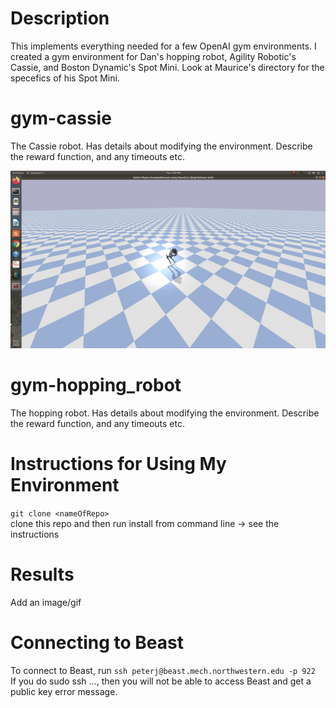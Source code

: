 # Description
This implements everything needed for a few OpenAI gym environments. I created a gym environment for Dan's hopping robot, Agility Robotic's Cassie, and Boston Dynamic's Spot Mini. Look at Maurice's directory for the specefics of his Spot Mini.



# gym-cassie
The Cassie robot. Has details about modifying the environment. Describe the reward function, and any timeouts etc. <br />

![Cassie Robot Following a Random Policy](images/random_actions2.gif)

# gym-hopping_robot
The hopping robot. Has details about modifying the environment. Describe the reward function, and any timeouts etc.  

# Instructions for Using My Environment 
```git clone <nameOfRepo>``` <br />
clone this repo and then run install from command line -> see the instructions

# Results  
Add an image/gif

# Connecting to Beast
To connect to Beast, run ```ssh peterj@beast.mech.northwestern.edu -p 922``` <br />
If you do sudo ssh ..., then you will not be able to access Beast and get a public key error message.


